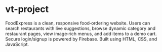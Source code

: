 # vt-project
FoodExpress is a clean, responsive food‑ordering website. Users can search restaurants with live suggestions, browse dynamic category and restaurant pages, view image‑rich menus, and add items to a demo cart. Secure login/signup is powered by Firebase. Built using HTML, CSS, and JavaScript.
